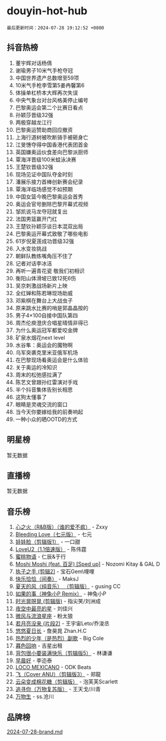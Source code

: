 # douyin-hot-hub

`最后更新时间：2024-07-28 19:12:52 +0800`

## 抖音热榜

1. 董宇辉对话杨倩
1. 谢瑜男子10米气手枪夺冠
1. 中国世界遗产总数增至59项
1. 10米气手枪李雪第5姜冉馨第6
1. 体操单杠桥本大辉再次失误
1. 中央气象台对台风格美停止编号
1. 巴黎奥运会第二个比赛日看点
1. 孙颖莎晋级32强
1. 两极穿越龙江行
1. 巴黎奥运赞助商回应撤资
1. 上海行道树被吹断骑手被砸身亡
1. 江旻憓夺得中国香港代表团首金
1. 英国嫌奥运伙食差向巴黎派厨师
1. 覃海洋晋级100米蛙泳决赛
1. 王楚钦晋级32强
1. 现场见证中国队夺金时刻
1. 潘展乐接力首棒创新赛会纪录
1. 覃海洋临场感觉不如预期
1. 中国女篮今晚巴黎奥运会首秀
1. 奥运会官号删除巴黎开幕式视频
1. 邹凯说马龙夺冠就复出
1. 法国男篮赢开门红
1. 王楚钦孙颖莎谈日本混双出局
1. 巴黎奥运开幕式致敬了哪些电影
1. 61岁倪夏莲成功晋级32强
1. 入水变妆挑战
1. 朝鲜队教练嘴角压不住了
1. 记者对话李冰洁
1. 再听一遍青花瓷 敬我们初相识
1. 衡阳山体滑坡已致12死6伤
1. 吴京刺激战场新片上映
1. 全红婵和陈若琳现场助威
1. 邓紫棋在舞台上大战虫子
1. 原来跳水比赛的哨是郭晶晶按的
1. 男子4×100自接中国队第四
1. 周杰伦庾澄庆合唱星晴情非得已
1. 为什么奥运冠军都爱咬金牌
1. 矿泉水烟花next level
1. 水谷隼：奥运会的魔物啊
1. 乌军突袭克里米亚俄军机场
1. 在巴黎现场看奥运会是什么体验
1. 关于奥运的冷知识
1. 周末的松弛感拉满了
1. 陈艺文曾跟孙红雷演对手戏
1. 半个抖音集体告别长相思
1. 这狗太懂事了
1. 眼睛是灵魂交流的窗口
1. 当今天你要嫁给我的前奏响起
1. 一种小众的晒OOTD的方式

## 明星榜

暂无数据

## 直播榜

暂无数据

## 音乐榜

1. [心之火（R&B版）（谁的爱不疯）](https://sf5-hl-cdn-tos.douyinstatic.com/obj/tos-cn-ve-2774/okemkEDaIBBE3OosftCgMxlFkLQZRw37t36ZQv) - Zxxy
1. [Bleeding Love（七元版）](https://sf5-hl-cdn-tos.douyinstatic.com/obj/tos-cn-ve-2774/oEgC9eZFHQ1MfSRnrfkzFp8AayDWqAQMABBgUs) - 七元
1. [娃娃脸（剪辑版1）](https://sf5-hl-cdn-tos.douyinstatic.com/obj/tos-cn-ve-2774/oIimSCgQoNUePTAZ1Ba7TeADY4KetGYsVFeaaB) - 一口甜
1. [LoveU2（1.1倍速版）](https://sf5-hl-cdn-tos.douyinstatic.com/obj/tos-cn-ve-2774/oQMeDffLaEmgMwgCOEMAFCI6INzoFPgWdD0rsa) - 陈伟霆
1. [蜜桃物语](https://sf5-hl-cdn-tos.douyinstatic.com/obj/tos-cn-ve-2774/oIhOSCZtIACtYU4XQkngiW9kCBfVD1Fz9IYeqL) - 仁辰&于行
1. [Moshi Moshi (feat. 百足) [Sped up]](https://sf3-cdn-tos.douyinstatic.com/obj/tos-cn-ve-2774/ocCPFQcXJLeroaIdQLIGAoeeYM3OAUYGDguHXz) - Nozomi Kitay & GAL D
1. [执子之手 (剪辑2)](https://sf5-hl-cdn-tos.douyinstatic.com/obj/tos-cn-ve-2774/oUoZLQjCc31XzqsBnBQUNgeKtYPBcgbFDwtfcu) - 宝石Gem\哩哩
1. [快乐恰恰（间奏）](https://sf6-cdn-tos.douyinstatic.com/obj/tos-cn-ve-2774/oMesum3HvWQXJxuMFeVYzf54o2QzH5aEBPOCAn) - MaksJ
1. [夏天的风（纯音乐） （剪辑版）](https://sf5-hl-cdn-tos.douyinstatic.com/obj/tos-cn-ve-2774/oUzLjBZZFQAoNRmGokEeD5zfQCObp6UeFAnTa6) - gusing CC
1. [如果的事（神兔小P Remix）](https://sf3-cdn-tos.douyinstatic.com/obj/tos-cn-ve-2774/okHtAffz3g4ZB0BMQn9iC9BC6AciI3xCmgQTqt) - 神兔小P
1. [时光晃呀晃 (剪辑版)](https://sf6-cdn-tos.douyinstatic.com/obj/tos-cn-ve-2774/o8ACeQem3gwI1x3GIYGAfKG0LJebKFRJDwRwyW) - 指尖笑/刘洲成
1. [夜空中最亮的星](https://sf3-cdn-tos.douyinstatic.com/obj/tos-cn-ve-2774/o4IfgGwqqnFeXEMGaS8JBzJAdayAaCeoxqbjCD) - 刘佳兴
1. [微风与流浪星座](https://sf3-cdn-tos.douyinstatic.com/obj/tos-cn-ve-2774/okQfeAMGaEbRLJILIMJGeKgg1CgIeCNAsmx8IR) - 粉太狼
1. [若月亮没来 (片段2)](https://sf5-hl-cdn-tos.douyinstatic.com/obj/tos-cn-ve-2774/ocQavLLjkCOeDxGyYeIMGgNAIwJ0QXE1Ve3Fzv) - 王宇宙Leto/乔浚丞
1. [悠悠夏日长](https://sf5-hl-cdn-tos.douyinstatic.com/obj/tos-cn-ve-2774/oUMrdhm6MSeLCU1aI6CXCBFtQzFEGafJYAeDgE) - 詹昊晁 Zhan.H.C
1. [热烈的少年（是热烈）副歌](https://sf6-cdn-tos.douyinstatic.com/obj/tos-cn-ve-2774/owVNI0CLDAUMtSz6TEYvfFBFL4UDFFhLfgK8fa) - Big Cole
1. [暮色回响](https://sf5-hl-cdn-tos.douyinstatic.com/obj/tos-cn-ve-2774/ogmtI1ftCDEkkgJG5NlBfFoiaBQtGMF3ZTdrIO) - 吉星出租
1. [背包很小要装满快乐（剪辑版5）](https://sf5-hl-cdn-tos.douyinstatic.com/obj/tos-cn-ve-2774/oUqSJIiBjw2pxsBAiQRmkbZGJrlGCMBPpIW90) - 林谦谦
1. [早晨好](https://sf5-hl-cdn-tos.douyinstatic.com/obj/tos-cn-ve-2774/oEn1iBCi6Im33ZOg97tePPMfoRzXBPLBQ1plD3) - 李迩泰
1. [LOCO MEXICANO](https://sf5-hl-cdn-tos.douyinstatic.com/obj/tos-cn-ve-2774/owxVoxJorA4ILBfsMAjU6t7O1xW9w0tS7EYzh6) - ODK Beats
1. [飞（Cover ANU）（剪辑版3）](https://sf3-cdn-tos.douyinstatic.com/obj/tos-cn-ve-2774/7fceff03e2694974b0f5a59c8eb131aa) - 郑龍
1. [云朵变成棉花糖（剪辑版）](https://sf3-cdn-tos.douyinstatic.com/obj/tos-cn-ve-2774/o8LC84GQLALFfXeyJmh8KE61byVQYMMeAZLfEI) - 泡芙芙Scarlett
1. [追寻你（万物复苏版）](https://sf5-hl-cdn-tos.douyinstatic.com/obj/tos-cn-ve-2774/oYeAZJsbjIDit9APmBg8u6uDUQnHmoCf3gbo74) - 王天戈/川青
1. [万物生](https://sf5-hl-cdn-tos.douyinstatic.com/obj/tos-cn-ve-2774/oYmc57nRMikxBnetIc1y6BCoOZFN5QfURgQDTE) - ss.沧川

## 品牌榜

[2024-07-28-brand.md](2024-07-28-brand.md)
